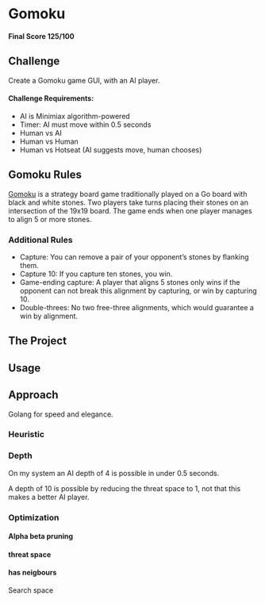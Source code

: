 # Gomoku

#### Final Score 125/100

## Challenge

Create a Gomoku game GUI, with an AI player.

#### Challenge Requirements:

* AI is Minimiax algorithm-powered
* Timer: AI must move within 0.5 seconds
* Human vs AI
* Human vs Human
* Human vs Hotseat (AI suggests move, human chooses)

## Gomoku Rules

[Gomoku](http://en.wikipedia.org/wiki/Gomoku) is a strategy board game traditionally played on a Go board with black and white stones.
Two players take turns placing their stones on an intersection of the 19x19 board.
The game ends when one player manages to align 5 or more stones.

### Additional Rules

* Capture: You can remove a pair of your opponent’s stones by flanking them.
* Capture 10: If you capture ten stones, you win.
* Game-ending capture: A player that aligns 5 stones only wins if the opponent can not break this alignment by capturing, or win by capturing 10.
* Double-threes: No two free-three alignments, which would guarantee a win by alignment.









## The Project



## Usage

## Approach

Golang for speed and elegance.

### Heuristic

### Depth

On my system an AI depth of 4 is possible in under 0.5 seconds.

A depth of 10 is possible by reducing the threat space to 1, not that this makes a better AI player.

### Optimization

#### Alpha beta pruning

#### threat space

#### has neigbours

Search space
